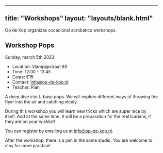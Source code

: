 
---
title: "Workshops"
layout: "layouts/blank.html"
---

Op de Kop organizas occacional acrobatics workshops.

## Workshop Pops
Sunday, march 5th 2023

- Location: Vlampijpstraat 80
- Time: 12:00 - 13:45
- Costs: €15
- Contact: info@op-de-kop.nl
- Teacher: Rian


A deep dive into L-base pops. We will explore different ways of throwing the flyer into the air and catching nicely.

During this workshop you will learn new tricks which are super nice by itself. And at the same time, it will be a preparation for the real Icarians, if they are on your wishlist!

You can register by emailing us at info@op-de-kop.nl.

After the workshop, there is a jam in the same studio. You are welcome to stay for more practice!

